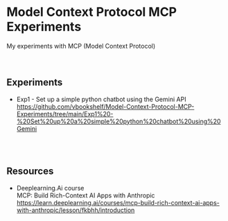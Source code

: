 # Model Context Protocol MCP Experiments
My experiments with MCP (Model Context Protocol)
<br>
<br>
<br>

## Experiments
- Exp1 - Set up a simple python chatbot using the Gemini API<br>
  https://github.com/vbookshelf/Model-Context-Protocol-MCP-Experiments/tree/main/Exp1%20-%20Set%20up%20a%20simple%20python%20chatbot%20using%20Gemini
<br>
<br>

## Resources
- Deeplearning.Ai course<br>
MCP: Build Rich-Context AI Apps with Anthropic<br>
https://learn.deeplearning.ai/courses/mcp-build-rich-context-ai-apps-with-anthropic/lesson/fkbhh/introduction

<br>
<br>
